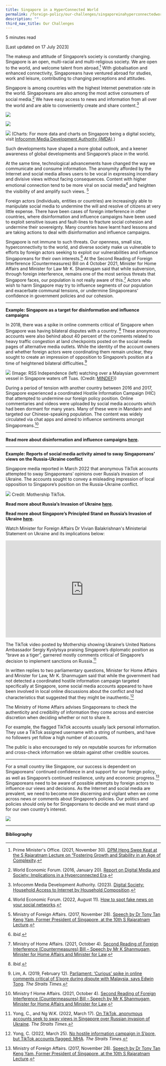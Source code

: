 ```yaml
---
title: Singapore in a HyperConnected World
permalink: /foreign-policy/our-challenges/singaporeinahyperconnectedworld/
description: ""
third_nav_title: Our Challenges
---
```

5 minutes read

[Last updated on 17 July 2023]

The makeup and attitude of Singapore’s society is constantly changing. Singapore is an open, multi-racial and multi-religious society. We are open to the world, and welcome talent from abroad.[^1] With globalisation and enhanced connectivity, Singaporeans have ventured abroad for studies, work and leisure, contributing to changing perceptions and attitudes.

Singapore is among countries with the highest Internet penetration rate in the world. Singaporeans are also among the most active consumers of social media.[^2]  We have easy access to news and information from all over the world and are able to conveniently create and share content.[^3] 

![](/images/household%20access%20to%20computer.png)

![](/images/household%20access%20to%20computing%20devices.png)

![](/images/household%20access%20to%20internet.png)
(Charts: For more data and charts on Singapore being a digital society, visit <a target="blank" href="https://www.imda.gov.sg/about-imda/research-and-statistics/digital-society">Infocomm Media Development Authority (iMDA)</a>.)


Such developments have shaped a more global outlook, and a keener awareness of global developments and Singapore’s place in the world.

At the same time, technological advancements have changed the way we communicate and consume information. The anonymity afforded by the Internet and social media allows users to be vocal in expressing incendiary and divisive views without facing consequences. Content with higher emotional connection tend to be more viral on social media[^4] and heighten the visibility of and amplify such views. [^5] 

Foreign actors (individuals, entities or countries) are increasingly able to manipulate social media to undermine the will and resolve of citizens at very little expense. There have been cases of foreign interference in other countries, where disinformation and influence campaigns have been used to exploit sensitive issues and fault-lines to fracture social cohesion and undermine their sovereignty. Many countries have learnt hard lessons and are taking actions to deal with disinformation and influence campaigns.

Singapore is not immune to such threats. Our openness, small size, hyperconnectivity to the world, and diverse society make us vulnerable to efforts by foreign actors seeking to exploit our vulnerabilities and influence Singaporeans for their own interests.[^6] At the Second Reading of Foreign Interference (Countermeasures) Bill on 4 October 2021, Minister for Home Affairs and Minister for Law Mr K. Shanmugam said that while subversion, through foreign interference, remains one of the most serious threats that Singapore faces, our population is not really aware of this.[^7] Actors who wish to harm Singapore may try to influence segments of our population and exacerbate communal tensions, or undermine Singaporeans’ confidence in government policies and our cohesion.

***
**Example: Singapore as a target for disinformation and influence campaigns**

In 2018, there was a spike in online comments critical of Singapore when Singapore was having bilateral disputes with a country. [^8] These anonymous accounts were also behind about 40 percent of the comments related to heavy traffic congestion at land checkpoints posted on the social media pages of alternative media outlets. While the identity of the account owners and whether foreign actors were coordinating them remain unclear, they sought to create an impression of opposition to Singapore’s position at a time of heightened bilateral difficulties.[^9] 

![](/images/stw%20incident.jpeg)
(Image: RSS Independence (left) watching over a Malaysian government vessel in Singapore waters off Tuas. (Credit: <a target="_blank" href="https://www.mindef.gov.sg/web/portal/pioneer/article/cover-article-detail/ops-and-training/2019-Q2/may19_cs">MINDEF</a>))

During a period of tension with another country between 2016 and 2017, Singapore experienced a coordinated Hostile Information Campaign (HIC) that attempted to undermine our foreign policy position. Online commentaries and videos were uploaded by social media accounts which had been dormant for many years. Many of these were in Mandarin and targeted our Chinese-speaking population. The content was widely circulated via chat apps and aimed to influence sentiments amongst Singaporeans.[^10] 

***

**Read more about disinformation and influence campaigns [here](https://www.sg101.gov.sg/resources/resource-packages/resourcesoninfluencecampaigns/).**

***

**Example: Reports of social media activity aimed to sway Singaporeans’ views on the Russia-Ukraine conflict**

Singapore media reported in March 2022 that anonymous TikTok accounts attempted to sway Singaporeans’ opinions over Russia’s invasion of Ukraine. The accounts sought to convey a misleading impression of local opposition to Singapore’s position on the Russia-Ukraine conflict.

![](/images/tiktok%20ru.png)
Credit: Mothership TikTok.

**Read more about Russia’s Invasion of Ukraine [here](https://www.sg101.gov.sg/resources/resource-packages/neinsights03022022).**

**Read more about Singapore’s Principled Stand on Russia’s Invasion of Ukraine [here](https://www.sg101.gov.sg/resources/resource-packages/sgprincipledstandonrussiasinvasionofukraine).**

Watch Minister for Foreign Affairs Dr Vivian Balakrishnan's Ministerial Statement on Ukraine and its implications below: 

<iframe width="100%" height="315" src="https://www.youtube.com/embed/k5SGAzefIew" title="YouTube video player" frameborder="0" allow="accelerometer; autoplay; clipboard-write; encrypted-media; gyroscope; picture-in-picture" allowfullscreen=""></iframe>

The TikTok video posted by Mothership showing Ukraine’s United Nations Ambassador Sergiy Kyslytsya praising Singapore’s diplomatic position as “brave as a tiger”, garnered mostly comments critical of Singapore’s decision to implement sanctions on Russia.[^11] 

In written replies to two parliamentary questions, Minister for Home Affairs and Minister for Law, Mr K. Shanmugam said that while the government had not detected a coordinated hostile information campaign targeted specifically at Singapore, some social media accounts appeared to have been involved in local online discussions about the conflict and had characteristics that suggested that they might be inauthentic.[^12] 

The Ministry of Home Affairs advises Singaporeans to check the authenticity and credibility of information they come across and exercise discretion when deciding whether or not to share it.

For example, the flagged TikTok accounts usually lack personal information. They use a TikTok assigned username with a string of numbers, and have no followers yet follow a high number of accounts.

The public is also encouraged to rely on reputable sources for information and cross-check information we obtain against other credible sources.

***

For a small country like Singapore, our success is dependent on Singaporeans’ continued confidence in and support for our foreign policy, as well as Singapore’s continued resilience, unity and economic progress.[^13] Singaporeans need to be aware of possible attempts by foreign actors to influence our views and decisions. As the Internet and social media are prevalent, we need to become more discerning and vigilant when we come across news or comments about Singapore’s policies. Our politics and policies should only be for Singaporeans to decide and we must stand up for our own country’s interest.

![](/images/dr%20vivian%20balakrishnan%20interview%2022%20august%202021.png)

* * *
#### Bibliography

[^1]: Prime Minister's Office. (2021, November 30). <a target="blank" href="https://www.mfa.gov.sg/Newsroom/Press-Statements-Transcripts-and-Photos/2021/11/20211130-S-Raj">DPM Heng Swee Keat at the S Rajaratnam Lecture on “Fostering Growth and Stability in an Age of Complexity</a>.

[^2]: World Economic Forum. (2016, January 20). <a target="blank" href="https://reports.weforum.org/human-implications-of-digital-media-2016/">Report on Digital Media and Society: Implications in a Hyperconnected Era</a>.

[^3]: Infocomm Media Development Authority. (2023). <a target="blank" href="https://www.imda.gov.sg/About-IMDA/Research-and-Statistics/Digital-Society">Digital Society: Household Access to Internet by Household Composition</a>.

[^4]: World Economic Forum. (2022, August 11). <a target="blank" href="https://www.weforum.org/agenda/2022/08/how-to-spot-fake-news-on-your-social-networks/">How to spot fake news on your social networks</a>.

[^5]: Ministry of Foreign Affairs. (2017, November 28). <a target="blank" href="https://www.mfa.gov.sg/Newsroom/Press-Statements-Transcripts-and-Photos/2017/11/MFA-Press-Release-Speech-by-Dr-Tony-Tan-Keng-Yam-Former-President-of-Singapore-at-the-10th-S-Rajarat">Speech by Dr Tony Tan Keng Yam, Former President of Singapore, at the 10th S Rajaratnam Lecture</a>.

[^6]: *Ibid.* 

[^7]: Ministry of Home Affairs. (2021, October 4). <a target="blank" href="https://www.mha.gov.sg/mediaroom/parliamentary/second-reading-of-foreign-interference-countermeasures-bill-speech-by-mr-k-shanmugam/">Second Reading of Foreign Interference (Countermeasures) Bill – Speech by Mr K Shanmugam, Minister for Home Affairs and Minister for Law</a>.

[^8]: *Ibid.* 

[^9]: Lim, A. (2019, February 12). <a target="blank" href="https://www.straitstimes.com/politics/parliament-curious-spike-in-online-comments-critical-of-spore-during-dispute-with-malaysia">Parliament: ‘Curious’ spike in online comments critical of S’pore during dispute with Malaysia, says Edwin Tong</a>. *The Straits Times*. 

[^10]: Ministry f Home Affairs. (2021, October 4). <a target="blank" href="https://www.mha.gov.sg/mediaroom/parliamentary/second-reading-of-foreign-interference-countermeasures-bill-speech-by-mr-k-shanmugam/">Second Reading of Foreign Interference (Countermeasures) Bill – Speech by Mr K Shanmugam, Minister for Home Affairs and Minister for Law</a>.

[^11]: Yong, C., and Ng W.K. (2022, March 17). <a target="blank" href="https://www.straitstimes.com/singapore/on-tiktok-anonymous-accounts-seek-to-sway-views-in-singapore-over-russian-invasion-of-ukraine">On TikTok, anonymous accounts seek to sway views in Singapore over Russian invasion of Ukraine</a>. *The Straits Times*. 

[^12]: Yong, C. (2022, March 25). <a target="blank" href="https://www.straitstimes.com/singapore/no-hostile-information-campaign-in-singapore-but-tiktok-accounts-flagged-says-mha">No hostile information campaign in S’pore, but TikTok accounts flagged: MHA</a>. *The Straits Times*.

[^13]: Ministry of Foreign Affairs. (2017, November 28). <a target="blank" href="https://www.mfa.gov.sg/Newsroom/Press-Statements-Transcripts-and-Photos/2017/11/MFA-Press-Release-Speech-by-Dr-Tony-Tan-Keng-Yam-Former-President-of-Singapore-at-the-10th-S-Rajarat">Speech by Dr Tony Tan Keng Yam, Former President of Singapore, at the 10th S Rajaratnam Lecture</a>.